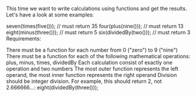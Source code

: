 This time we want to write calculations using functions and get the results. Let's have a look at some examples:

seven(times(five()));   //  must return 35
four(plus(nine()));     //  must return 13
eight(minus(three()));  //  must return 5
six(dividedBy(two()));  //  must return 3
Requirements:

There must be a function for each number from 0 ("zero") to 9 ("nine")
There must be a function for each of the following mathematical operations: plus, minus, times, dividedBy
Each calculation consist of exactly one operation and two numbers
The most outer function represents the left operand, the most inner function represents the right operand
Division should be integer division. For example, this should return 2, not 2.666666...:
eight(dividedBy(three()));